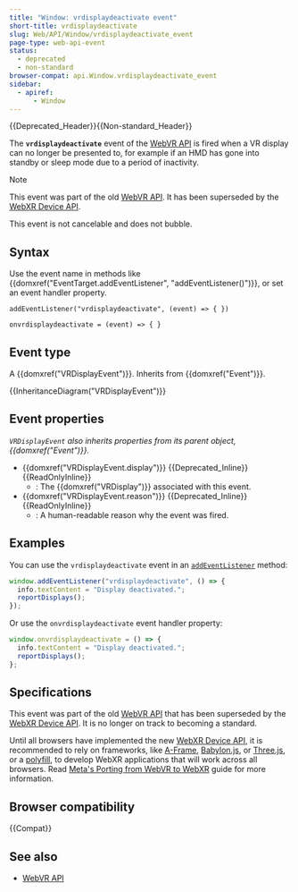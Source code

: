 ```yaml
---
title: "Window: vrdisplaydeactivate event"
short-title: vrdisplaydeactivate
slug: Web/API/Window/vrdisplaydeactivate_event
page-type: web-api-event
status:
  - deprecated
  - non-standard
browser-compat: api.Window.vrdisplaydeactivate_event
sidebar:
  - apiref:
      - Window
---
```


{{Deprecated_Header}}{{Non-standard_Header}}

The **`vrdisplaydeactivate`** event of the [WebVR API](/en-US/docs/Web/API/WebVR_API) is fired when a VR display can no longer be presented to, for example if an HMD has gone into standby or sleep mode due to a period of inactivity.

> [!NOTE]
> This event was part of the old [WebVR API](https://immersive-web.github.io/webvr/spec/1.1/). It has been superseded by the [WebXR Device API](https://immersive-web.github.io/webxr/).

This event is not cancelable and does not bubble.

## Syntax

Use the event name in methods like {{domxref("EventTarget.addEventListener", "addEventListener()")}}, or set an event handler property.

```js-nolint
addEventListener("vrdisplaydeactivate", (event) => { })

onvrdisplaydeactivate = (event) => { }
```

## Event type

A {{domxref("VRDisplayEvent")}}. Inherits from {{domxref("Event")}}.

{{InheritanceDiagram("VRDisplayEvent")}}

## Event properties

_`VRDisplayEvent` also inherits properties from its parent object, {{domxref("Event")}}._

- {{domxref("VRDisplayEvent.display")}} {{Deprecated_Inline}} {{ReadOnlyInline}}
  - : The {{domxref("VRDisplay")}} associated with this event.
- {{domxref("VRDisplayEvent.reason")}} {{Deprecated_Inline}} {{ReadOnlyInline}}
  - : A human-readable reason why the event was fired.

## Examples

You can use the `vrdisplaydeactivate` event in an [`addEventListener`](/en-US/docs/Web/API/EventTarget/addEventListener) method:

```js
window.addEventListener("vrdisplaydeactivate", () => {
  info.textContent = "Display deactivated.";
  reportDisplays();
});
```

Or use the `onvrdisplaydeactivate` event handler property:

```js
window.onvrdisplaydeactivate = () => {
  info.textContent = "Display deactivated.";
  reportDisplays();
};
```

## Specifications

This event was part of the old [WebVR API](https://immersive-web.github.io/webvr/spec/1.1/) that has been superseded by the [WebXR Device API](https://immersive-web.github.io/webxr/). It is no longer on track to becoming a standard.

Until all browsers have implemented the new [WebXR Device API](https://immersive-web.github.io/webxr/), it is recommended to rely on frameworks, like [A-Frame](https://aframe.io/), [Babylon.js](https://www.babylonjs.com/), or [Three.js](https://threejs.org/), or a [polyfill](https://github.com/immersive-web/webxr-polyfill), to develop WebXR applications that will work across all browsers. Read [Meta's Porting from WebVR to WebXR](https://developers.meta.com/horizon/documentation/web/port-vr-xr/) guide for more information.

## Browser compatibility

{{Compat}}

## See also

- [WebVR API](/en-US/docs/Web/API/WebVR_API)
